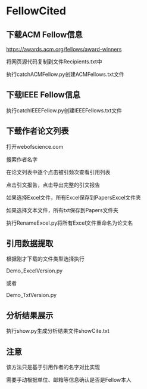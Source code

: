 # FellowCited

## 下载ACM Fellow信息

https://awards.acm.org/fellows/award-winners

将网页源代码复制到文件Recipients.txt中

执行catchACMFellow.py创建ACMFellows.txt文件

## 下载IEEE Fellow信息

执行catchIEEEFellow.py创建IEEEFellows.txt文件

## 下载作者论文列表

打开webofscience.com

搜索作者名字

在论文列表中逐个点击被引频次查看引用列表

点击引文报告，点击导出完整的引文报告

如果选择Excel文件，所有Excel保存到PapersExcel文件夹

如果选择文本文件，所有txt保存到Papers文件夹

执行RenameExcel.py将所有Excel文件重命名为论文名

## 引用数据提取

根据刚才下载的文件类型选择执行


Demo_ExcelVersion.py

或者

Demo_TxtVersion.py

## 分析结果展示

执行show.py生成分析结果文件showCite.txt

## 注意

该方法只是基于引用作者的名字对比实现

需要手动根据单位、邮箱等信息确认是否是Fellow本人